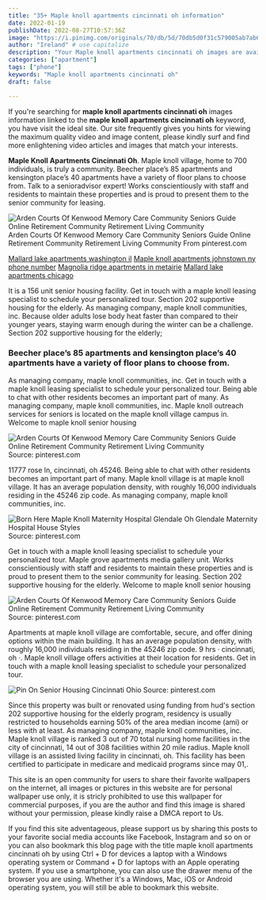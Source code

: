 ```yaml
---
title: "35+ Maple knoll apartments cincinnati oh information"
date: 2022-01-19
publishDate: 2022-08-27T10:57:36Z
image: "https://i.pinimg.com/originals/70/db/5d/70db5d0f31c579005ab7ab69656e159d.jpg"
author: "Ireland" # use capitalize
description: "Your Maple knoll apartments cincinnati oh images are available in this site. Maple knoll apartments cincinnati oh are a topic that is being searched for and liked by netizens today. You can Find and Download the Maple knoll apartments cincinnati oh files here. Get all free photos."
categories: ["apartment"]
tags: ["phone"]
keywords: "Maple knoll apartments cincinnati oh"
draft: false

---
```


If you're searching for **maple knoll apartments cincinnati oh** images information linked to the **maple knoll apartments cincinnati oh** keyword, you have visit the ideal  site.  Our site frequently  gives you  hints  for viewing  the maximum  quality video and image  content, please kindly surf and find more enlightening video articles and images  that match your interests.

**Maple Knoll Apartments Cincinnati Oh**. Maple knoll village, home to 700 individuals, is truly a community. Beecher place’s 85 apartments and kensington place’s 40 apartments have a variety of floor plans to choose from. Talk to a senioradvisor expert! Works conscientiously with staff and residents to maintain these properties and is proud to present them to the senior community for leasing.

![Arden Courts Of Kenwood Memory Care Community Seniors Guide Online Retirement Community Retirement Living Community](https://i.pinimg.com/600x315/c7/06/b0/c706b0d0e9c38f436f329900059c86dd.jpg "Arden Courts Of Kenwood Memory Care Community Seniors Guide Online Retirement Community Retirement Living Community")
Arden Courts Of Kenwood Memory Care Community Seniors Guide Online Retirement Community Retirement Living Community From pinterest.com

[Mallard lake apartments washington il](/mallard-lake-apartments-washington-il/)
[Maple knoll apartments johnstown ny phone number](/maple-knoll-apartments-johnstown-ny-phone-number/)
[Magnolia ridge apartments in metairie](/magnolia-ridge-apartments-in-metairie/)
[Mallard lake apartments chicago](/mallard-lake-apartments-chicago/)

It is a 156 unit senior housing facility. Get in touch with a maple knoll leasing specialist to schedule your personalized tour. Section 202 supportive housing for the elderly. As managing company, maple knoll communities, inc. Because older adults lose body heat faster than compared to their younger years, staying warm enough during the winter can be a challenge. Section 202 supportive housing for the elderly;

### Beecher place’s 85 apartments and kensington place’s 40 apartments have a variety of floor plans to choose from.

As managing company, maple knoll communities, inc. Get in touch with a maple knoll leasing specialist to schedule your personalized tour. Being able to chat with other residents becomes an important part of many. As managing company, maple knoll communities, inc. Maple knoll outreach services for seniors is located on the maple knoll village campus in. Welcome to maple knoll senior housing


![Arden Courts Of Kenwood Memory Care Community Seniors Guide Online Retirement Community Retirement Living Community](https://i.pinimg.com/150x150/c3/ce/83/c3ce8341ad70ecc5d6b4a629e0ccdd00.jpg "Arden Courts Of Kenwood Memory Care Community Seniors Guide Online Retirement Community Retirement Living Community")
Source: pinterest.com

11777 rose ln, cincinnati, oh 45246. Being able to chat with other residents becomes an important part of many. Maple knoll village is at maple knoll village. It has an average population density, with roughly 16,000 individuals residing in the 45246 zip code. As managing company, maple knoll communities, inc.

![Born Here Maple Knoll Maternity Hospital Glendale Oh Glendale Maternity Hospital House Styles](https://i.pinimg.com/originals/8c/ae/d0/8caed020b1ef999bbd9e469b49b49ca6.jpg "Born Here Maple Knoll Maternity Hospital Glendale Oh Glendale Maternity Hospital House Styles")
Source: pinterest.com

Get in touch with a maple knoll leasing specialist to schedule your personalized tour. Maple grove apartments media gallery unit. Works conscientiously with staff and residents to maintain these properties and is proud to present them to the senior community for leasing. Section 202 supportive housing for the elderly. Welcome to maple knoll senior housing

![Arden Courts Of Kenwood Memory Care Community Seniors Guide Online Retirement Community Retirement Living Community](https://i.pinimg.com/600x315/c7/06/b0/c706b0d0e9c38f436f329900059c86dd.jpg "Arden Courts Of Kenwood Memory Care Community Seniors Guide Online Retirement Community Retirement Living Community")
Source: pinterest.com

Apartments at maple knoll village are comfortable, secure, and offer dining options within the main building. It has an average population density, with roughly 16,000 individuals residing in the 45246 zip code. 9 hrs · cincinnati, oh ·. Maple knoll village offers activities at their location for residents. Get in touch with a maple knoll leasing specialist to schedule your personalized tour.

![Pin On Senior Housing Cincinnati Ohio](https://i.pinimg.com/originals/70/db/5d/70db5d0f31c579005ab7ab69656e159d.jpg "Pin On Senior Housing Cincinnati Ohio")
Source: pinterest.com

Since this property was built or renovated using funding from hud&#039;s section 202 supportive housing for the elderly program, residency is usually restricted to households earning 50% of the area median income (ami) or less with at least. As managing company, maple knoll communities, inc. Maple knoll village is ranked 3 out of 70 total nursing home facilities in the city of cincinnati, 14 out of 308 facilities within 20 mile radius. Maple knoll village is an assisted living facility in cincinnati, oh. This facility has been certified to participate in medicare and medicaid programs since may 01,.

This site is an open community for users to share their favorite wallpapers on the internet, all images or pictures in this website are for personal wallpaper use only, it is stricly prohibited to use this wallpaper for commercial purposes, if you are the author and find this image is shared without your permission, please kindly raise a DMCA report to Us.

If you find this site adventageous, please support us by sharing this posts to your favorite social media accounts like Facebook, Instagram and so on or you can also bookmark this blog page with the title maple knoll apartments cincinnati oh by using Ctrl + D for devices a laptop with a Windows operating system or Command + D for laptops with an Apple operating system. If you use a smartphone, you can also use the drawer menu of the browser you are using. Whether it's a Windows, Mac, iOS or Android operating system, you will still be able to bookmark this website.
